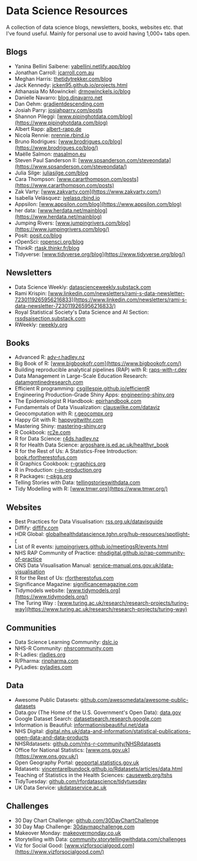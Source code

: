 # Data Science Resources

A collection of data science blogs, newsletters, books, websites etc. that I've found useful. Mainly for personal use to avoid having 1,000+ tabs open.

## Blogs

* Yanina Bellini Saibene: [yabellini.netlify.app/blog](https://yabellini.netlify.app/blog/)
* Jonathan Carroll: [jcarroll.com.au](https://jcarroll.com.au/)
* Meghan Harris: [thetidytrekker.com/blog](https://thetidytrekker.com/blog)
* Jack Kennedy: [jcken95.github.io/projects.html](https://jcken95.github.io/projects.html)
* Athanasia Mo Mowinckel: [drmowinckels.io/blog](https://drmowinckels.io/blog/)
* Danielle Navarro: [blog.djnavarro.net](https://blog.djnavarro.net/)
* Dan Oehm: [gradientdescending.com](https://gradientdescending.com/)
* Josiah Parry: [josiahparry.com/posts](https://josiahparry.com/posts/)
* Shannon Pileggi: [www.pipinghotdata.com/blog](https://www.pipinghotdata.com/blog)
* Albert Rapp: [albert-rapp.de](https://albert-rapp.de/)
* Nicola Rennie: [nrennie.rbind.io](https://nrennie.rbind.io/)
* Bruno Rodrigues: [www.brodrigues.co/blog](https://www.brodrigues.co/blog/)
* Maëlle Salmon: [masalmon.eu](https://masalmon.eu/)
* Steven Paul Sanderson II: [www.spsanderson.com/steveondata](https://www.spsanderson.com/steveondata/)
* Julia Silge: [juliasilge.com/blog](https://juliasilge.com/blog/)
* Cara Thompson: [www.cararthompson.com/posts](https://www.cararthompson.com/posts)
* Zak Varty: [www.zakvarty.com](https://www.zakvarty.com/)
* Isabella Velásquez: [ivelasq.rbind.io](https://ivelasq.rbind.io/)
* Appsilon: [www.appsilon.com/blog](https://www.appsilon.com/blog)
* her data: [www.herdata.net/mainblog](https://www.herdata.net/mainblog)
* Jumping Rivers: [www.jumpingrivers.com/blog](https://www.jumpingrivers.com/blog/)
* Posit: [posit.co/blog](https://posit.co/blog/)
* rOpenSci: [ropensci.org/blog](https://ropensci.org/blog/)
* ThinkR: [rtask.thinkr.fr/blog](https://rtask.thinkr.fr/blog/)
* Tidyverse: [www.tidyverse.org/blog](https://www.tidyverse.org/blog/)

## Newsletters

* Data Science Weekly: [datascienceweekly.substack.com](https://datascienceweekly.substack.com/)
* Rami Krispin: [www.linkedin.com/newsletters/rami-s-data-newsletter-7230119265956216833](https://www.linkedin.com/newsletters/rami-s-data-newsletter-7230119265956216833/)
* Royal Statistical Society's Data Science and AI Section: [rssdsaisection.substack.com](https://rssdsaisection.substack.com/)
* RWeekly: [rweekly.org](https://rweekly.org/)

## Books

* Advanced R: [adv-r.hadley.nz](https://adv-r.hadley.nz/)
* Big Book of R: [www.bigbookofr.com](https://www.bigbookofr.com/)
* Building reproducible analytical pipelines (RAP) with R: [raps-with-r.dev](https://raps-with-r.dev/)
* Data Management in Large-Scale Education Research: [datamgmtinedresearch.com](https://datamgmtinedresearch.com/)
* Efficient R programming: [csgillespie.github.io/efficientR](https://csgillespie.github.io/efficientR/)
* Engineering Production-Grade Shiny Apps: [engineering-shiny.org](https://engineering-shiny.org/)
* The Epidemiologist R Handbook: [epirhandbook.com](https://epirhandbook.com/)
* Fundamentals of Data Visualization: [clauswilke.com/dataviz](https://clauswilke.com/dataviz/)
* Geocomputation with R: [r.geocompx.org](https://r.geocompx.org/)
* Happy Git with R: [happygitwithr.com](https://happygitwithr.com/)
* Mastering Shiny: [mastering-shiny.org](https://mastering-shiny.org/)
* R Cookbook: [rc2e.com](https://rc2e.com/)
* R for Data Science: [r4ds.hadley.nz](https://r4ds.hadley.nz/)
* R for Health Data Science: [argoshare.is.ed.ac.uk/healthyr_book](https://argoshare.is.ed.ac.uk/healthyr_book/)
* R for the Rest of Us: A Statistics-Free Introduction: [book.rfortherestofus.com](https://book.rfortherestofus.com/)
* R Graphics Cookbook: [r-graphics.org](https://r-graphics.org/)
* R in Production: [r-in-production.org](https://r-in-production.org/)
* R Packages: [r-pkgs.org](https://r-pkgs.org/)
* Telling Stories with Data: [tellingstorieswithdata.com](https://tellingstorieswithdata.com/)
* Tidy Modelling with R: [www.tmwr.org](https://www.tmwr.org/)
  
## Websites

* Best Practices for Data Visualisation: [rss.org.uk/datavisguide](https://rss.org.uk/datavisguide/)
* Diffify: [diffify.com](https://diffify.com/)
* HDR Global: [globalhealthdatascience.tghn.org/hub-resources/spotlight-r](https://globalhealthdatascience.tghn.org/hub-resources/spotlight-r/)
* List of R events: [jumpingrivers.github.io/meetingsR/events.html](https://jumpingrivers.github.io/meetingsR/events.html)
* NHS RAP Community of Practice: [nhsdigital.github.io/rap-community-of-practice](https://nhsdigital.github.io/rap-community-of-practice/)
* ONS Data Visualisation Manual: [service-manual.ons.gov.uk/data-visualisation](https://service-manual.ons.gov.uk/data-visualisation)
* R for the Rest of Us: [rfortherestofus.com](https://rfortherestofus.com/)
* Significance Magazine: [significancemagazine.com](https://significancemagazine.com/)
* Tidymodels website: [www.tidymodels.org](https://www.tidymodels.org/)
* The Turing Way : [www.turing.ac.uk/research/research-projects/turing-way](https://www.turing.ac.uk/research/research-projects/turing-way)

## Communities

* Data Science Learning Community: [dslc.io](https://dslc.io/)
* NHS-R Community: [nhsrcommunity.com](https://nhsrcommunity.com/)
* R-Ladies: [rladies.org](https://rladies.org/)
* R/Pharma: [rinpharma.com](https://rinpharma.com/)
* PyLadies: [pyladies.com](https://pyladies.com/)

## Data

* Awesome Public Datasets: [github.com/awesomedata/awesome-public-datasets](https://github.com/awesomedata/awesome-public-datasets)
* Data.gov (The Home of the U.S. Government's Open Data): [data.gov](https://data.gov/)
* Google Dataset Search: [datasetsearch.research.google.com](https://datasetsearch.research.google.com/)
* Information is Beautiful: [informationisbeautiful.net/data](https://informationisbeautiful.net/data/)
* NHS Digital: [digital.nhs.uk/data-and-information/statistical-publications-open-data-and-data-products](https://digital.nhs.uk/data-and-information/statistical-publications-open-data-and-data-products)
* NHSRdatasets: [github.com/nhs-r-community/NHSRdatasets](https://github.com/nhs-r-community/NHSRdatasets)
* Office for National Statistics: [www.ons.gov.uk](https://www.ons.gov.uk/)
* Open Geography Portal: [geoportal.statistics.gov.uk](https://geoportal.statistics.gov.uk/)
* Rdatasets: [vincentarelbundock.github.io/Rdatasets/articles/data.html](https://vincentarelbundock.github.io/Rdatasets/articles/data.html)
* Teaching of Statistics in the Health Sciences: [causeweb.org/tshs](https://causeweb.org/tshs/)
* TidyTuesday: [github.com/rfordatascience/tidytuesday](https://github.com/rfordatascience/tidytuesday)
* UK Data Service: [ukdataservice.ac.uk](https://ukdataservice.ac.uk/)

## Challenges

* 30 Day Chart Challenge: [github.com/30DayChartChallenge](https://github.com/30DayChartChallenge)
* 30 Day Map Challenge: [30daymapchallenge.com](https://30daymapchallenge.com/)
* Makeover Monday: [makeovermonday.co.uk](https://makeovermonday.co.uk/)
* Storytelling with Data: [community.storytellingwithdata.com/challenges](https://community.storytellingwithdata.com/challenges)
* Viz for Social Good: [www.vizforsocialgood.com](https://www.vizforsocialgood.com/)
